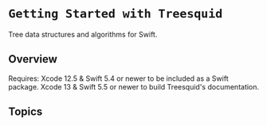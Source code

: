 # ``Getting Started with Treesquid``

Tree data structures and algorithms for Swift.

## Overview

Requires: Xcode 12.5 & Swift 5.4 or newer to be included as a Swift package.
Xcode 13 & Swift 5.5 or newer to build Treesquid's documentation.

## Topics

